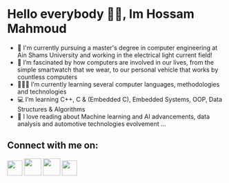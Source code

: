 #                                                         Hello everybody 🙋‍♂️, Im Hossam Mahmoud

- 👋 I'm currently pursuing a master's degree in computer engineering at Ain Shams University and working in the electrical light current field!
- 👀 I’m fascinated by how computers are involved in our lives, from the simple smartwatch that we wear, to our personal vehicle that works by countless computers
- 👨🏻‍💻 I’m currently learning several computer languages, methodologies and technologies
- 💻 I’m learning C++, C & (Embedded C), Embedded Systems, OOP, Data Structures & Algorithms
- 💞️ I   love reading about Machine learning and AI advancements, data analysis and automotive technologies evolvement ...


## Connect with me on:

[<img src = "https://user-images.githubusercontent.com/36197508/192592271-91980530-6e33-4690-ac7a-e61585bee132.png" width = "35" height = "35">](https://www.linkedin.com/in/hossammahmoudatta/) [<img src = "https://user-images.githubusercontent.com/36197508/196930088-66cb7223-5398-4c7e-85ad-cc6183f17ccd.png" width = "40" height = "40">](https://www.hackerrank.com/hosseldin/) [<img src = "https://user-images.githubusercontent.com/36197508/197341432-1f98ac5b-e5d0-42b6-83a8-a7f7b487153c.png" width = "40" height = "40">](https://leetcode.com/hosseldinatta/) [<img src = "https://user-images.githubusercontent.com/36197508/192595074-2bdab016-accd-41e6-a872-7fa2783b84af.png" width = "35" height = "35">](https://web.facebook.com/7ossamMahmoud/)










<!---
hossam-mahmoudatta/hossam-mahmoudatta is a ✨ special ✨ repository because its `README.md` (this file) appears on your GitHub profile.
You can click the Preview link to take a look at your changes.
--->
